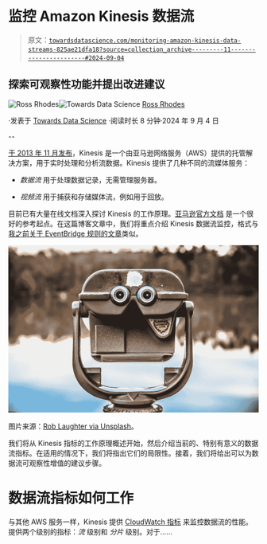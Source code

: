# 监控 Amazon Kinesis 数据流

> 原文：[`towardsdatascience.com/monitoring-amazon-kinesis-data-streams-825ae21dfa18?source=collection_archive---------11-----------------------#2024-09-04`](https://towardsdatascience.com/monitoring-amazon-kinesis-data-streams-825ae21dfa18?source=collection_archive---------11-----------------------#2024-09-04)

## 探索可观察性功能并提出改进建议

[](https://trrhodes.medium.com/?source=post_page---byline--825ae21dfa18--------------------------------)![Ross Rhodes](https://trrhodes.medium.com/?source=post_page---byline--825ae21dfa18--------------------------------)[](https://towardsdatascience.com/?source=post_page---byline--825ae21dfa18--------------------------------)![Towards Data Science](https://towardsdatascience.com/?source=post_page---byline--825ae21dfa18--------------------------------) [Ross Rhodes](https://trrhodes.medium.com/?source=post_page---byline--825ae21dfa18--------------------------------)

·发表于 [Towards Data Science](https://towardsdatascience.com/?source=post_page---byline--825ae21dfa18--------------------------------) ·阅读时长 8 分钟·2024 年 9 月 4 日

--

[于 2013 年 11 月发布](https://aws.amazon.com/about-aws/whats-new/2013/11/14/introducing-amazon-kinesis/)，Kinesis 是一个由亚马逊网络服务（AWS）提供的托管解决方案，用于实时处理和分析流数据。Kinesis 提供了几种不同的流媒体服务：

+   *数据流* 用于处理数据记录，无需管理服务器。

+   *视频流* 用于捕获和存储媒体流，例如用于回放。

目前已有大量在线文档深入探讨 Kinesis 的工作原理。[亚马逊官方文档](https://aws.amazon.com/kinesis/) 是一个很好的参考起点。在这篇博客文章中，我们将重点介绍 Kinesis 数据流监控，格式与 [我之前关于 EventBridge 规则的文章](https://medium.com/towards-data-science/monitoring-amazon-eventbridge-rules-127434c58984)类似。

![](img/365b841585229829870ac8ac6c5fac06.png)

图片来源：[Rob Laughter via Unsplash](https://unsplash.com/photos/closeup-photo-of-telescope-facing-water-b4l3Mn4pRKk)。

我们将从 Kinesis 指标的工作原理概述开始，然后介绍当前的、特别有意义的数据流指标。在适用的情况下，我们将指出它们的局限性。接着，我们将给出可以为数据流可观察性增值的建议步骤。

# 数据流指标如何工作

与其他 AWS 服务一样，Kinesis 提供 [CloudWatch 指标](https://docs.aws.amazon.com/AmazonCloudWatch/latest/monitoring/working_with_metrics.html) 来监控数据流的性能。提供两个级别的指标：*流* 级别和 *分片* 级别。对于……

